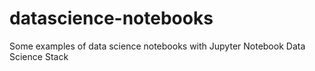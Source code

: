 # datascience-notebooks
Some examples of data science notebooks with Jupyter Notebook Data Science Stack
